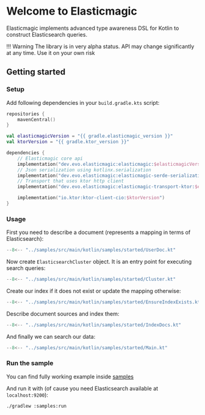 # Welcome to Elasticmagic

Elasticmagic implements advanced type awareness DSL for Kotlin to construct Elasticsearch queries.

!!! Warning
    The library is in very alpha status. API may change significantly at any time.
    Use it on your own risk

## Getting started

### Setup

Add following dependencies in your `build.gradle.kts` script:

```kotlin
repositories {
    mavenCentral()
}

val elasticmagicVersion = "{{ gradle.elasticmagic_version }}"
val ktorVersion = "{{ gradle.ktor_version }}"

dependencies {
    // Elasticmagic core api
    implementation("dev.evo.elasticmagic:elasticmagic:$elasticmagicVersion")
    // Json serialization using kotlinx.serialization
    implementation("dev.evo.elasticmagic:elasticmagic-serde-serialization-json:$elasticmagicVersion")
    // Transport that uses ktor http client
    implementation("dev.evo.elasticmagic:elasticmagic-transport-ktor:$elasticmagicVersion")

    implementation("io.ktor:ktor-client-cio:$ktorVersion")
}
```

### Usage

First you need to describe a document (represents a mapping in terms of Elasticsearch):

```kotlin
--8<-- "../samples/src/main/kotlin/samples/started/UserDoc.kt"
```

Now create `ElasticsearchCluster` object. It is an entry point for executing search queries:

```kotlin
--8<-- "../samples/src/main/kotlin/samples/started/Cluster.kt"
```

Create our index if it does not exist or update the mapping otherwise:

```kotlin
--8<-- "../samples/src/main/kotlin/samples/started/EnsureIndexExists.kt"
```

Describe document sources and index them: 

```kotlin
--8<-- "../samples/src/main/kotlin/samples/started/IndexDocs.kt"
```

And finally we can search our data:

```kotlin
--8<-- "../samples/src/main/kotlin/samples/started/Main.kt"
```

### Run the sample

You can find fully working example inside [samples](https://github.com/anti-social/elasticmagic-kt/tree/master/samples/src/main/kotlin/samples/started)

And run it with (of cause you need Elasticsearch available at `localhost:9200`):

```shell
./gradlew :samples:run
```
